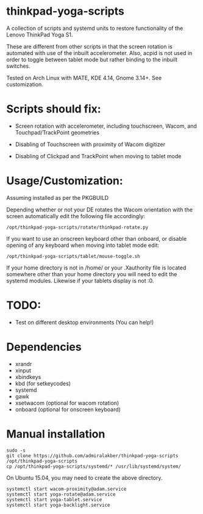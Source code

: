 thinkpad-yoga-scripts
=====================

A collection of scripts and systemd units to restore functionality of
the Lenovo ThinkPad Yoga S1.

These are different from other scripts in that the screen rotation is
automated with use of the inbuilt accelerometer. Also, acpid is not
used in order to toggle between tablet mode but rather binding to the
inbuilt switches.

Tested on Arch Linux with MATE, KDE 4.14, Gnome 3.14+. See
customization.

# Scripts should fix:

- Screen rotation with accelerometer, including touchscreen, Wacom,
  and Touchpad/TrackPoint geometries

- Disabling of Touchscreen with proximity of Wacom digitizer

- Disabling of Clickpad and TrackPoint when moving to tablet mode

# Usage/Customization:

Assuming installed as per the PKGBUILD

Depending whether or not your DE rotates the Wacom orientation with
the screen automatically edit the following file accordingly:

    /opt/thinkpad-yoga-scripts/rotate/thinkpad-rotate.py

If you want to use an onscreen keyboard other than onboard, or disable
opening of any keyboard when moving into tablet mode edit:

    /opt/thinkpad-yoga-scripts/tablet/mouse-toggle.sh

If your home directory is not in /home/<username> or your .Xauthority
file is located somewhere other than your home directory you will need
to edit the systemd modules. Likewise if your tablets display is not
:0.

# TODO:
- Test on different desktop environments (You can help!)

# Dependencies
- xrandr
- xinput
- xbindkeys
- kbd (for setkeycodes)
- systemd
- gawk
- xsetwacom (optional for wacom rotation)
- onboard (optional for onscreen keyboard)

# Manual installation

    sudo -s
    git clone https://github.com/admiralakber/thinkpad-yoga-scripts /opt/thinkpad-yoga-scripts
    cp /opt/thinkpad-yoga-scripts/systemd/* /usr/lib/systemd/system/

On Ubuntu 15.04, you may need to create the above directory.

    systemctl start wacom-proximity@adam.service
    systemctl start yoga-rotate@adam.service
    systemctl start yoga-tablet.service
    systemctl start yoga-backlight.service
    
